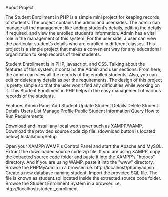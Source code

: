 About Project

The Student Enrollment In PHP is a simple mini project for keeping records of students. The project contains the admin and user sides. The admin can manage all the management like adding student’s details, editing the details if required, and view the enrolled student’s information. Admin has a vital role in the management of this system.
For the user side, a user can view the particular student’s details who are enrolled in different classes. This project is a simple project that makes a convenient way for any educational organization to keep records of their students.

Student Enrollment is in PHP, javascript, and CSS. Talking about the features of this system, it contains the Admin and user sections. From here, the admin can view all the records of the enrolled students. Also, you can edit or delete any details as per the requirements.
The design of this project is pretty simple so that the user won’t find any difficulties while working on it. This Student Enrollment in PHP helps in the easy management of various records of the students.

Features
Admin Panel
Add Student
Update Student Details
Delete Student Details
Users List
Manage Profile
Public Student Information Query
How to Run
Requirements

Download and Install any local web server such as XAMPP/WAMP.
Download the provided source code zip file. (download button is located below)
Installation/Setup

Open your XAMPP/WAMP's Control Panel and start the Apache and MySQL.
Extract the downloaded source code zip file.
If you are using XAMPP, copy the extracted source code folder and paste it into the XAMPP's "htdocs" directory. And If you are using WAMP, paste it into the "www" directory.
Browse the PHPMyAdmin in a browser. i.e. http://localhost/phpmyadmin
Create a new database naming student.
Import the provided SQL file. The file is known as student.sql located inside the extracted source code folder.
Browse the Student Enrollment System in a browser. i.e. http://localhost/student_enrollment
